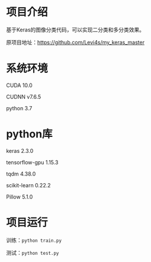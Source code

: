 # 项目介绍
基于Keras的图像分类代码，可以实现二分类和多分类效果。

原项目地址：https://github.com/Levi4s/my_keras_master

# 系统环境
CUDA 10.0

CUDNN v7.6.5

python 3.7

# python库
keras 2.3.0

tensorflow-gpu 1.15.3

tqdm 4.38.0

scikit-learn 0.22.2

Pillow 5.1.0

# 项目运行
训练：`python train.py`

测试：`python test.py`
